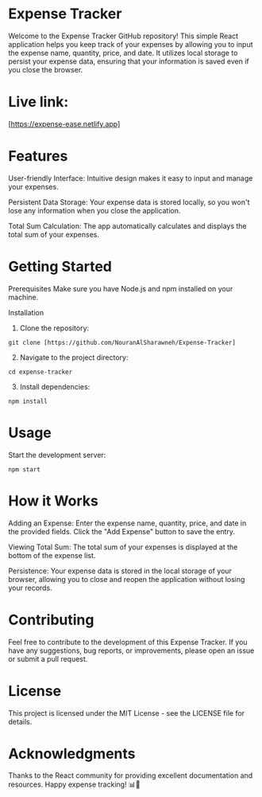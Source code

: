 # Expense Tracker

Welcome to the Expense Tracker GitHub repository! This simple React application helps you keep track of your expenses by allowing you to input the expense name, quantity, price, and date. It utilizes local storage to persist your expense data, ensuring that your information is saved even if you close the browser.

# Live link:
[https://expense-ease.netlify.app]

# Features
User-friendly Interface: Intuitive design makes it easy to input and manage your expenses.

Persistent Data Storage: Your expense data is stored locally, so you won't lose any information when you close the application.

Total Sum Calculation: The app automatically calculates and displays the total sum of your expenses.

# Getting Started
Prerequisites
Make sure you have Node.js and npm installed on your machine.

Installation
1. Clone the repository:

```
git clone [https://github.com/NouranAlSharawneh/Expense-Tracker]
```
2. Navigate to the project directory:
```
cd expense-tracker
```
3. Install dependencies:
```
npm install
```

# Usage
Start the development server:

```
npm start
```

# How it Works
Adding an Expense: Enter the expense name, quantity, price, and date in the provided fields. Click the "Add Expense" button to save the entry.

Viewing Total Sum: The total sum of your expenses is displayed at the bottom of the expense list.

Persistence: Your expense data is stored in the local storage of your browser, allowing you to close and reopen the application without losing your records.

# Contributing
Feel free to contribute to the development of this Expense Tracker. If you have any suggestions, bug reports, or improvements, please open an issue or submit a pull request.

# License
This project is licensed under the MIT License - see the LICENSE file for details.

# Acknowledgments
Thanks to the React community for providing excellent documentation and resources.
Happy expense tracking! 📊💸
